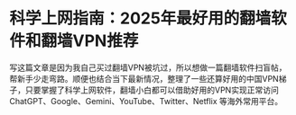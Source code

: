 # 科学上网指南：2025年最好用的翻墙软件和翻墙VPN推荐

写这篇文章是因为我自己买过翻墙VPN被坑过，所以想做一篇翻墙软件扫盲帖，帮新手少走弯路。顺便也结合当下最新情况，整理了一些还算好用的中国VPN梯子，只要掌握了科学上网软件，翻墙小白都可以借助好用的VPN实现正常访问ChatGPT、Google、Gemini、YouTube、Twitter、Netflix 等海外常用平台。
